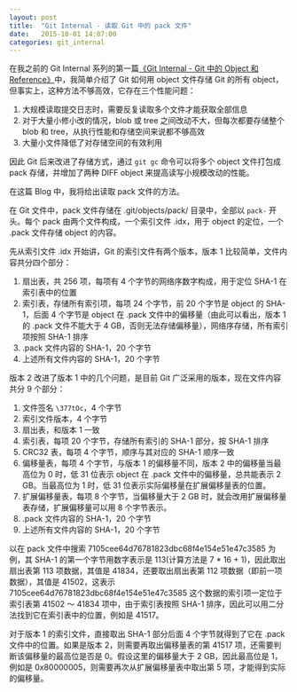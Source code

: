 ```yaml
---
layout: post
title:  "Git Internal - 读取 Git 中的 pack 文件"
date:   2015-10-01 14:07:00
categories: git_internal
---
```


在我之前的 Git Internal 系列的第一篇[《Git Internal - Git 中的 Object 和 Reference》](/git_internal/2015/10/01/git-internal-objects-and-refs.html)中，我简单介绍了 Git 如何用 object 文件存储 Git 的所有 object，但事实上，这种方法不够高效，它存在三个性能问题：

1. 大规模读取提交日志时，需要反复读取多个文件才能获取全部信息
2. 对于大量小修小改的情况，blob 或 tree 之间改动不大，但每次都要存储整个 blob 和 tree，从执行性能和存储空间来说都不够高效
3. 大量小文件降低了对存储空间的有效利用

因此 Git 后来改进了存储方式，通过 `git gc` 命令可以将多个 object 文件打包成 pack 存储，并增加了两种 DIFF object 来提高读写小规模改动的性能。

在这篇 Blog 中，我将给出读取 pack 文件的方法。

在 Git 文件中，pack 文件存储在 .git/objects/pack/ 目录中，全部以 `pack-` 开头。每个 pack 由两个文件构成，一个索引文件 .idx，用于 object 的定位，一个 .pack 文件存储 object 的内容。

先从索引文件 .idx 开始讲，Git 的索引文件有两个版本，版本 1 比较简单，文件内容共分四个部分：

1. 扇出表，共 256 项，每项有 4 个字节的网络序数字构成，用于定位 SHA-1 在索引表中的位置
2. 索引表，存储所有索引项，每项 24 个字节，前 20 个字节是 object 的 SHA-1，后面 4 个字节是 object 在 .pack 文件中的偏移量（由此可以看出，版本 1 的 .pack 文件不能大于 4 GB，否则无法存储偏移量），网络序存储，所有索引项按照 SHA-1 排序
3. .pack 文件内容的 SHA-1，20 个字节
4. 上述所有文件内容的 SHA-1，20 个字节

版本 2 改进了版本 1 中的几个问题，是目前 Git 广泛采用的版本，现在文件内容共分 9 个部分：

1. 文件签名 `\377tOc`，4 个字节
2. 索引文件版本，4 个字节
3. 扇出表，和版本 1 一致
4. 索引表，每项 20 个字节，存储所有索引的 SHA-1 部分，按 SHA-1 排序
5. CRC32 表，每项 4 个字节，顺序与其对应的 SHA-1 顺序一致
6. 偏移量表，每项 4 个字节，与版本 1 的偏移量不同，版本 2 中的偏移量当最高位为 0 时，低 31 位表示 object 在 .pack 文件中的偏移量，总共能表示 2 GB。当最高位为 1 时，低 31 位表示实际偏移量在扩展偏移量表的位置。
7. 扩展偏移量表，每项 8 个字节，当偏移量大于 2 GB 时，就会改用扩展偏移量表存储，扩展偏移量可以用 8 个字节表示。
8. .pack 文件内容的 SHA-1，20 个字节
9. 上述所有文件内容的 SHA-1，20 个字节

以在 pack 文件中搜索 7105cee64d76781823dbc68f4e154e51e47c3585 为例，其 SHA-1 的第一个字节用数字表示是 113(计算方法是 7 * 16 + 1)，因此取出扇出表第 113 项数据，其值是 41834，还要取出扇出表第 112 项数据（即前一项数据），其值是 41502，这表示 7105cee64d76781823dbc68f4e154e51e47c3585 这个数据的索引项一定位于索引表第 41502 ～ 41834 项中，由于索引表按照 SHA-1 排序，因此可以用二分法找到它在索引表中的位置，例如是 41517。

对于版本 1 的索引文件，直接取出 SHA-1 部分后面 4 个字节就得到了它在 .pack 文件中的位置。如果是版本 2，则需要再取出偏移量表的第 41517 项，还需要判断该偏移量的最高位是否是 0。假设这里的偏移量大于 2 GB，因此最高位是 1，例如是 0x80000005，则需要再次从扩展偏移量表中取出第 5 项，才能得到实际的偏移量。


